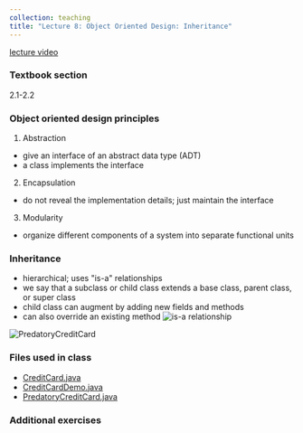 ```yaml
---
collection: teaching
title: "Lecture 8: Object Oriented Design: Inheritance"
---
```


[lecture video]()

### Textbook section
2.1-2.2

### Object oriented design principles
1. Abstraction
* give an interface of an abstract data type (ADT)
* a class implements the interface
2. Encapsulation
* do not reveal the implementation details; just maintain the interface
3. Modularity
* organize different components of a system into separate functional units

### Inheritance
* hierarchical; uses "is-a" relationships
* we say that a subclass or child class extends a base class, parent class, or super class
* child class can augment by adding new fields and methods
* can also override an existing method
![is-a relationship](https://lgw2.github.io/teaching/csci132-fall-2022/lectures/isa.jpeg)

![PredatoryCreditCard](https://lgw2.github.io/teaching/csci132-fall-2022/lectures/PredatoryCreditCard.jpeg)

### Files used in class
* [CreditCard.java](https://lgw2.github.io/teaching/csci132-fall-2022/lectures/CreditCard.java)
* [CreditCardDemo.java](https://lgw2.github.io/teaching/csci132-fall-2022/lectures/CreditCardDemo.java)
* [PredatoryCreditCard.java](https://lgw2.github.io/teaching/csci132-fall-2022/lectures/PredatoryCreditCardDemo.java)

### Additional exercises

